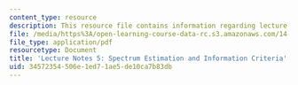 ```yaml
---
content_type: resource
description: This resource file contains information regarding lecture 5.
file: /media/https%3A/open-learning-course-data-rc.s3.amazonaws.com/14-384-time-series-analysis-fall-2013/34572354506e1ed71ae5de10ca7b83db_MIT14_384F13_lec5.pdf
file_type: application/pdf
resourcetype: Document
title: 'Lecture Notes 5: Spectrum Estimation and Information Criteria'
uid: 34572354-506e-1ed7-1ae5-de10ca7b83db
---
```

